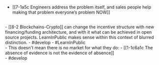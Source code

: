 - [[7-1a5c Engineers address the problem itself, and sales people help making that problem everyone’s problem NOW]]
<br>
- [[8-2 Blockchains-Crypto]] can change the incentive structure with new financing/funding architecture, and with it what can be achieved in open source projects. LearnInPublic makes sense within this context of blurred distinction.
- #develop
- #LearnInPublic
<br>
- This doesn't mean there is no market for what they do:
- [[1-1c6a1c The absence of evidence is not the evidence of absence]]
<br>
- #develop
